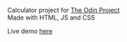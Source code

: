 Calculator project for [The Odin Project](https://www.theodinproject.com/)\
Made with HTML, JS and CSS

Live demo [here](https://jbusomm.github.io/calculator-top/)
